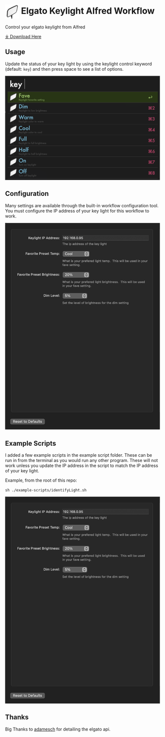 # <img src='Workflow/icon.png' width='45' align='center' alt='icon'> Elgato Keylight Alfred Workflow

Control your elgato keylight from Alfred

<a href='https://github.com/brylok/elgato-keylight-workflow/releases/download/2023.1/Keylight.Control.alfredworkflow'>⤓ Download Here</a>

## Usage

Update the status of your key light by using the keylight control keyword (default: `key`) and then press space to see a list of options.



![Alfred search for key](Workflow/images/results.png)



## Configuration

Many settings are available through the built-in workflow configuration tool. You must configure the IP address of your key light for this workflow to work.


![Example configuration](Workflow/images/configuration.png)


## Example Scripts

I added a few example scripts in the example script folder.  These can be run in from the terminal as you would run any other program.  These will not work unless you update the IP address in the script to match the IP address of your key light. 


Example, from the root of this repo: 

`sh ./example-scripts/identifyLight.sh`

![Example configuration](Workflow/images/configuration.png)



## Thanks

Big Thanks to [adamesch](https://github.com/adamesch/elgato-key-light-api) for detailing the elgato api.
